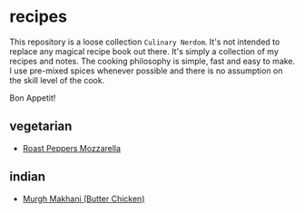 # recipes

This repository is a loose collection `Culinary Nerdom`.  It's not intended to replace any magical recipe book out there.  It's simply a collection of my recipes and notes.  The cooking philosophy is simple, fast and easy to make.  I use pre-mixed spices whenever possible and there is no assumption on the skill level of the cook.

Bon Appetit!

## vegetarian

* [Roast Peppers Mozzarella](veggie/peppers-mozzarella)

## indian

* [Murgh Makhani (Butter Chicken)](indian/butter-chicken)

